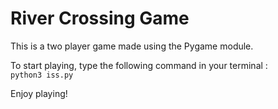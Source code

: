 # River Crossing Game

This is a two player game made using the Pygame module. 

To start playing, type the following command in your terminal :<br />
`python3 iss.py`

Enjoy playing!
